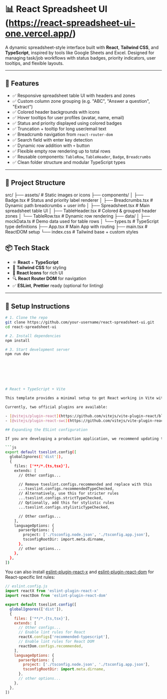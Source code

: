 # 📊 React Spreadsheet UI  (https://react-spreadsheet-ui-one.vercel.app/)

A dynamic spreadsheet-style interface built with **React**, **Tailwind CSS**, and **TypeScript**, inspired by tools like Google Sheets and Excel. Designed for managing task/job workflows with status badges, priority indicators, user tooltips, and flexible layouts.

---

## 🚀 Features

- ✅ Responsive spreadsheet table UI with headers and zones
- ✅ Custom column zone grouping (e.g. "ABC", "Answer a question", "Extract")
- ✅ Colored header backgrounds with icons
- ✅ Hover tooltips for user profiles (avatar, name, email)
- ✅ Status and priority displayed using colored badges
- ✅ Truncation + tooltip for long user/email text
- ✅ Breadcrumb navigation from `react-router-dom`
- ✅ Search field with enter key detection
- ✅ Dynamic row addition with `+` button
- ✅ Flexible empty row rendering up to total rows
- ✅ Reusable components: `TableRow`, `TableHeader`, `Badge`, `Breadcrumbs`
- ✅ Clean folder structure and modular TypeScript types

---

## 📂 Project Structure

src/
├── assets/ # Static images or icons
├── components/
│ ├── Badge.tsx # Status and priority label renderer
│ ├── Breadcrumbs.tsx # Dynamic path breadcrumbs + user info
│ ├── Spreadsheet.tsx # Main spreadsheet table UI
│ ├── TableHeader.tsx # Colored & grouped header zones
│ └── TableRow.tsx # Dynamic row rendering
├── data/
│ ├── mockData.ts # Demo data used for table rows
│ └── types.ts # TypeScript type definitions
├── App.tsx # Main App with routing
├── main.tsx # ReactDOM setup
└── index.css # Tailwind base + custom styles

## 📦 Tech Stack

- ⚛️ **React** + **TypeScript**
- 🎨 **Tailwind CSS** for styling
- 🧠 **React Icons** for rich UI
- 🔍 **React Router DOM** for navigation
- ✅ **ESLint**, **Prettier** ready (optional for linting)

---

## 🧪 Setup Instructions

```bash
# 1. Clone the repo
git clone https://github.com/your-username/react-spreadsheet-ui.git
cd react-spreadsheet-ui

# 2. Install dependencies
npm install

# 3. Start development server
npm run dev







# React + TypeScript + Vite

This template provides a minimal setup to get React working in Vite with HMR and some ESLint rules.

Currently, two official plugins are available:

- [@vitejs/plugin-react](https://github.com/vitejs/vite-plugin-react/blob/main/packages/plugin-react) uses [Babel](https://babeljs.io/) for Fast Refresh
- [@vitejs/plugin-react-swc](https://github.com/vitejs/vite-plugin-react/blob/main/packages/plugin-react-swc) uses [SWC](https://swc.rs/) for Fast Refresh

## Expanding the ESLint configuration

If you are developing a production application, we recommend updating the configuration to enable type-aware lint rules:

```js
export default tseslint.config([
  globalIgnores(['dist']),
  {
    files: ['**/*.{ts,tsx}'],
    extends: [
      // Other configs...

      // Remove tseslint.configs.recommended and replace with this
      ...tseslint.configs.recommendedTypeChecked,
      // Alternatively, use this for stricter rules
      ...tseslint.configs.strictTypeChecked,
      // Optionally, add this for stylistic rules
      ...tseslint.configs.stylisticTypeChecked,

      // Other configs...
    ],
    languageOptions: {
      parserOptions: {
        project: ['./tsconfig.node.json', './tsconfig.app.json'],
        tsconfigRootDir: import.meta.dirname,
      },
      // other options...
    },
  },
])
```

You can also install [eslint-plugin-react-x](https://github.com/Rel1cx/eslint-react/tree/main/packages/plugins/eslint-plugin-react-x) and [eslint-plugin-react-dom](https://github.com/Rel1cx/eslint-react/tree/main/packages/plugins/eslint-plugin-react-dom) for React-specific lint rules:

```js
// eslint.config.js
import reactX from 'eslint-plugin-react-x'
import reactDom from 'eslint-plugin-react-dom'

export default tseslint.config([
  globalIgnores(['dist']),
  {
    files: ['**/*.{ts,tsx}'],
    extends: [
      // Other configs...
      // Enable lint rules for React
      reactX.configs['recommended-typescript'],
      // Enable lint rules for React DOM
      reactDom.configs.recommended,
    ],
    languageOptions: {
      parserOptions: {
        project: ['./tsconfig.node.json', './tsconfig.app.json'],
        tsconfigRootDir: import.meta.dirname,
      },
      // other options...
    },
  },
])
```
